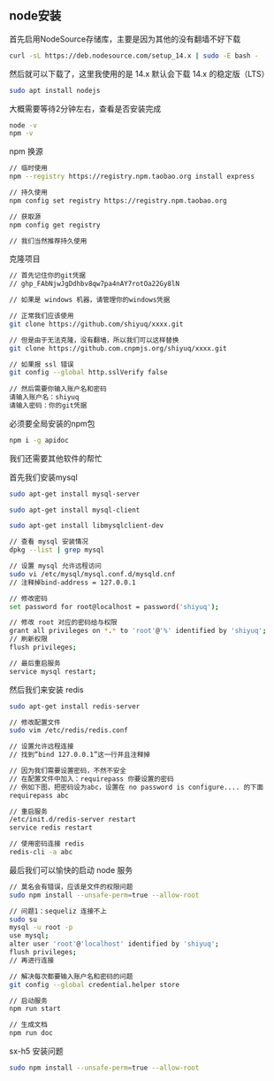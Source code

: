 ## node安装

首先启用NodeSource存储库，主要是因为其他的没有翻墙不好下载

```bash
curl -sL https://deb.nodesource.com/setup_14.x | sudo -E bash -
```

然后就可以下载了，这里我使用的是 14.x 默认会下载 14.x 的稳定版（LTS）

```bash
sudo apt install nodejs
```

大概需要等待2分钟左右，查看是否安装完成

```bash
node -v
npm -v
```

npm 换源

```bash
// 临时使用
npm --registry https://registry.npm.taobao.org install express

// 持久使用
npm config set registry https://registry.npm.taobao.org

// 获取源
npm config get registry

// 我们当然推荐持久使用
```

克隆项目

```bash
// 首先记住你的git凭据 
// 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

// 如果是 windows 机器，请管理你的windows凭据

// 正常我们应该使用
git clone https://github.com/shiyuq/xxxx.git

// 但是由于无法克隆，没有翻墙，所以我们可以这样替换
git clone https://github.com.cnpmjs.org/shiyuq/xxxx.git

// 如果报 ssl 错误
git config --global http.sslVerify false
 
// 然后需要你输入账户名和密码
请输入账户名：shiyuq
请输入密码：你的git凭据
```

必须要全局安装的npm包

```bash
npm i -g apidoc
```

我们还需要其他软件的帮忙

首先我们安装mysql

```bash
sudo apt-get install mysql-server

sudo apt-get install mysql-client

sudo apt-get install libmysqlclient-dev

// 查看 mysql 安装情况
dpkg --list | grep mysql

// 设置 mysql 允许远程访问
sudo vi /etc/mysql/mysql.conf.d/mysqld.cnf
// 注释掉bind-address = 127.0.0.1

// 修改密码
set password for root@localhost = password('shiyuq');

// 修改 root 对应的密码给与权限
grant all privileges on *.* to 'root'@'%' identified by 'shiyuq';
// 刷新权限
flush privileges;

// 最后重启服务
service mysql restart;
```

然后我们来安装 redis

```bash
sudo apt-get install redis-server

// 修改配置文件
sudo vim /etc/redis/redis.conf

// 设置允许远程连接
// 找到“bind 127.0.0.1”这一行并且注释掉

// 因为我们需要设置密码，不然不安全
// 在配置文件中加入：requirepass 你要设置的密码
// 例如下图，把密码设为abc，设置在 no password is configure.... 的下面
requirepass abc

// 重启服务
/etc/init.d/redis-server restart
service redis restart

// 使用密码连接 redis
redis-cli -a abc
```

最后我们可以愉快的启动 node 服务

```bash
// 莫名会有错误，应该是文件的权限问题
sudo npm install --unsafe-perm=true --allow-root

// 问题1：sequeliz 连接不上
sudo su
mysql -u root -p
use mysql;
alter user 'root'@'localhost' identified by 'shiyuq';
flush privileges;
// 再进行连接 

// 解决每次都要输入账户名和密码的问题
git config --global credential.helper store

// 启动服务
npm run start 

// 生成文档
npm run doc
```

sx-h5 安装问题

```bash
sudo npm install --unsafe-perm=true --allow-root
```

